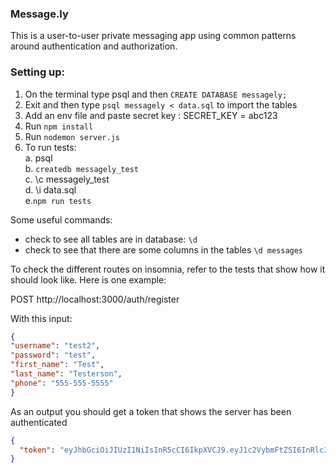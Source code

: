### Message.ly 
This is a user-to-user private messaging app using common patterns around authentication and authorization.

### Setting up:
1. On the terminal type psql and then `CREATE DATABASE messagely;`
2. Exit and then type `psql messagely < data.sql` to import the tables
3. Add an env file and paste secret key : SECRET_KEY = abc123
4. Run `npm install` 
5. Run `nodemon server.js`
6. To run tests:  
  a. psql   
  b. `createdb messagely_test`  
  c. \c messagely_test  
  d. \i data.sql  
  e.`npm run tests`

Some useful commands: 

* check to see all tables are in database: `\d`
* check to see that there are some columns in the tables `\d messages`

To check the different routes on insomnia, refer to the tests that show how it should look like. Here is one example: 

POST http://localhost:3000/auth/register

With this input:
```json
{
"username": "test2",
"password": "test",
"first_name": "Test",
"last_name": "Testerson",
"phone": "555-555-5555"
}
```
As an output you should get a token that shows the server has been authenticated
```json
{
  "token": "eyJhbGciOiJIUzI1NiIsInR5cCI6IkpXVCJ9.eyJ1c2VybmFtZSI6InRlc3QyIiwiaWF0IjoxNjA0ODEwMjY5fQ.U9ocxRLWLcVwOkN7rTp7TRvPtq0ihTlwb6_v02pLvRk"
}
```
